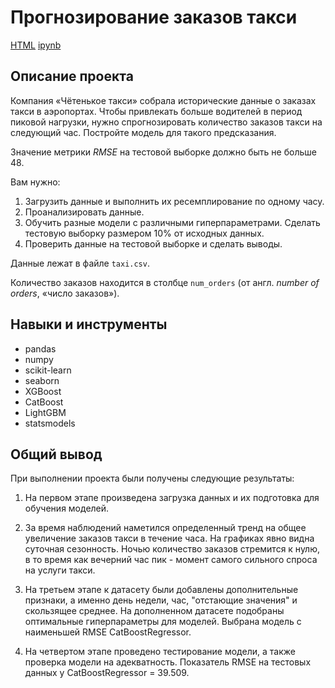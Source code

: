 # Прогнозирование заказов такси

[HTML](https://github.com/lodygin-mikhail/yandex-practicum-data-scientist/blob/main/Supervised%20learning%2C%20model%20quality/Project%203.html)     [ipynb](https://github.com/lodygin-mikhail/yandex-practicum-data-scientist/blob/main/Supervised%20learning%2C%20model%20quality/Project%203.ipynb)

## Описание проекта
Компания «Чётенькое такси» собрала исторические данные о заказах такси в аэропортах. Чтобы привлекать больше водителей в период пиковой нагрузки, нужно спрогнозировать количество заказов такси на следующий час. Постройте модель для такого предсказания.

Значение метрики *RMSE* на тестовой выборке должно быть не больше 48.

Вам нужно:

1. Загрузить данные и выполнить их ресемплирование по одному часу.
2. Проанализировать данные.
3. Обучить разные модели с различными гиперпараметрами. Сделать тестовую выборку размером 10% от исходных данных.
4. Проверить данные на тестовой выборке и сделать выводы.


Данные лежат в файле `taxi.csv`. 

Количество заказов находится в столбце `num_orders` (от англ. *number of orders*, «число заказов»).

## Навыки и инструменты

- pandas
- numpy
- scikit-learn
- seaborn
- XGBoost
- CatBoost
- LightGBM
- statsmodels

## Общий вывод
При выполнении проекта были получены следующие результаты:

1. На первом этапе произведена загрузка данных и их подготовка для обучения моделей.

2. За время наблюдений наметился определенный тренд на общее увеличение заказов такси в течение часа. На графиках явно видна суточная сезонность. Ночью количество заказов стремится к нулю, в то время как вечерний час пик - момент самого сильного спроса на услуги такси.

3. На третьем этапе к датасету были добавлены дополнительные признаки, а именно день недели, час, "отстающие значения" и скользящее среднее. На дополненном датасете подобраны оптимальные гиперпараметры для моделей. Выбрана модель с наименьшей RMSE CatBoostRegressor.

4. На четвертом этапе проведено тестирование модели, а также проверка модели на адекватность. Показатель RMSE на тестовых данных у CatBoostRegressor = 39.509.
